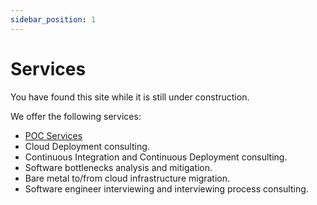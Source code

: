 ```yaml
---
sidebar_position: 1
---
```


# Services

You have found this site while it is still under construction.

We offer the following services:

- [POC Services](poc/index.md)
- Cloud Deployment consulting.
- Continuous Integration and Continuous Deployment consulting.
- Software bottlenecks analysis and mitigation.
- Bare metal to/from cloud infrastructure migration.
- Software engineer interviewing and interviewing process consulting.